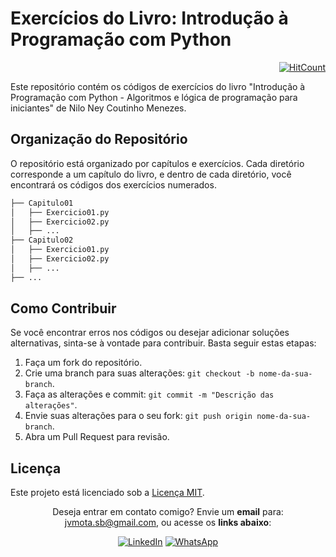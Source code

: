 # Exercícios do Livro: Introdução à Programação com Python

<div align="right">
  
[![HitCount](https://hits.dwyl.com/JVSMOTA/IntroducaoALogicaDeProgramacaoComPython.svg?style=flat-square)](http://hits.dwyl.com/JVSMOTA/IntroducaoALogicaDeProgramacaoComPython)

</div>


Este repositório contém os códigos de exercícios do livro "Introdução à Programação com Python - Algoritmos e lógica de programação para iniciantes" de Nilo Ney Coutinho Menezes.

## Organização do Repositório

O repositório está organizado por capítulos e exercícios. Cada diretório corresponde a um capítulo do livro, e dentro de cada diretório, você encontrará os códigos dos exercícios numerados.

```txt
├── Capitulo01
│   ├── Exercicio01.py
│   ├── Exercicio02.py
│   ├── ...
├── Capitulo02
│   ├── Exercicio01.py
│   ├── Exercicio02.py
│   ├── ...
├── ...
```

## Como Contribuir

Se você encontrar erros nos códigos ou desejar adicionar soluções alternativas, sinta-se à vontade para contribuir. Basta seguir estas etapas:

1. Faça um fork do repositório.
2. Crie uma branch para suas alterações: `git checkout -b nome-da-sua-branch`.
3. Faça as alterações e commit: `git commit -m "Descrição das alterações"`.
4. Envie suas alterações para o seu fork: `git push origin nome-da-sua-branch`.
5. Abra um Pull Request para revisão.

## Licença

Este projeto está licenciado sob a [Licença MIT](LICENSE).

<div align="center">

<p> 

Deseja entrar em contato comigo? Envie um **email** para: [jvmota.sb@gmail.com](mailto:jvmota.sb@gmail.com), ou acesse os **links abaixo**:

</p>

[![LinkedIn](https://img.shields.io/badge/linkedin-%230077B5.svg?style=for-the-badge&logo=linkedin&logoColor=white)](https://www.linkedin.com/in/jvsmota/)
[![WhatsApp](https://img.shields.io/badge/WhatsApp-25D366?style=for-the-badge&logo=whatsapp&logoColor=white)](https://api.whatsapp.com/send?phone=5583996193212)

</div>
